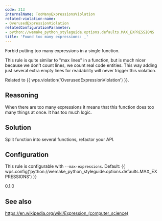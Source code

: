 ```yaml
---
code: 213
internalName: TooManyExpressionsViolation
related-violation-name:
- OverusedExpressionViolation
relatedConfigurationParameter:
- python://wemake_python_styleguide.options.defaults.MAX_EXPRESSIONS
title: 'Found too many expressions: _'
---
```


Forbid putting too many expressions in a single function.

This rule is quite similar to "max lines" in a function, but is much
nicer because we don't count lines, we count real code entities. This
way adding just several extra empty lines for readability will never
trigger this violation.

Related to {{ wps.violation('OverusedExpressionViolation') }}.

## Reasoning
When there are too many expressions it means that this function does
too many things at once. It has too much logic.

## Solution
Split function into several functions, refactor your API.

## Configuration
This rule is configurable with `--max-expressions`. Default:
{{ wps.config('python://wemake_python_styleguide.options.defaults.MAX_EXPRESSIONS') }}

<div class="versionadded">

0.1.0

</div>

## See also
<https://en.wikipedia.org/wiki/Expression_(computer_science)>